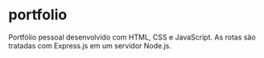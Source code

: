 # portfolio
Portfólio pessoal desenvolvido com HTML, CSS e JavaScript. As rotas são tratadas com Express.js em um servidor Node.js.

